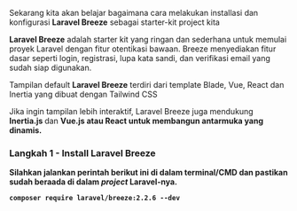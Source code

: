 Sekarang kita akan belajar bagaimana cara melakukan installasi dan konfigurasi <strong>Laravel Breeze</strong> sebagai starter-kit  project kita

<strong>Laravel Breeze</strong> adalah starter kit yang ringan dan sederhana untuk memulai proyek Laravel dengan fitur otentikasi bawaan. Breeze menyediakan fitur dasar seperti login, registrasi, lupa kata sandi, dan verifikasi email yang sudah siap digunakan.

Tampilan default <strong>Laravel Breeze</strong> terdiri dari template Blade, Vue, React dan Inertia yang dibuat dengan Tailwind CSS

Jika ingin tampilan lebih interaktif, Laravel Breeze juga mendukung <strong>Inertia.js </strong> dan <strong>Vue.js<strong> atau <strong>React<strong> untuk membangun antarmuka yang dinamis.

### Langkah 1 - Install Laravel Breeze

Silahkan jalankan perintah berikut ini di dalam terminal/CMD dan pastikan sudah beraada di dalam <em>project</em> Laravel-nya.

```
composer require laravel/breeze:2.2.6 --dev
```

